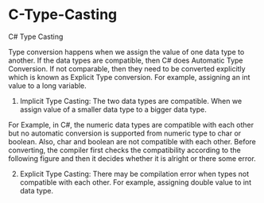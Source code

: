 # C-Type-Casting
C# Type Casting


Type conversion happens when we assign the value of one data type to another. If the data types are compatible, then C# does Automatic Type Conversion. If not comparable, then they need to be converted explicitly which is known as Explicit Type conversion. For example, assigning an int value to a long variable.


1. Implicit Type Casting:
The two data types are compatible.
When we assign value of a smaller data type to a bigger data type.

For Example, in C#, the numeric data types are compatible with each other but no automatic conversion is supported from numeric type to char or boolean. Also, char and boolean are not compatible with each other. Before converting, the compiler first checks the compatibility according to the following figure and then it decides whether it is alright or there some error.


2. Explicit Type Casting:
There may be compilation error when types not compatible with each other. For example, assigning double value to int data type.
